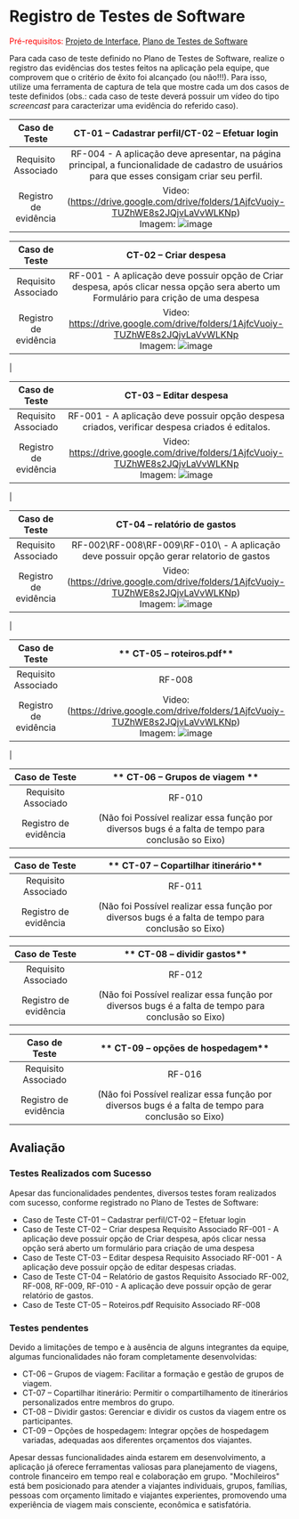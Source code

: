 # Registro de Testes de Software

<span style="color:red">Pré-requisitos: <a href="3-Projeto de Interface.md"> Projeto de Interface</a></span>, <a href="8-Plano de Testes de Software.md"> Plano de Testes de Software</a>

Para cada caso de teste definido no Plano de Testes de Software, realize o registro das evidências dos testes feitos na aplicação pela equipe, que comprovem que o critério de êxito foi alcançado (ou não!!!). Para isso, utilize uma ferramenta de captura de tela que mostre cada um dos casos de teste definidos (obs.: cada caso de teste deverá possuir um vídeo do tipo _screencast_ para caracterizar uma evidência do referido caso).

| **Caso de Teste** 	| **CT-01 – Cadastrar perfil/CT-02 – Efetuar login** 	|
|:---:	|:---:	|
|	Requisito Associado 	| RF-004 - A aplicação deve apresentar, na página principal, a funcionalidade de cadastro de usuários para que esses consigam criar seu perfil. |
|Registro de evidência | Video: (https://drive.google.com/drive/folders/1AjfcVuoiy-TUZhWE8s2JQjvLaVvWLKNp) <br/> Imagem: ![image](https://github.com/ICEI-PUC-Minas-PMV-ADS/pmv-ads-2024-1-e2-proj-int-t5-mochileiros/assets/36000474/f15c7ddb-950d-4ae9-b785-6e1c53e79146)|

| **Caso de Teste** 	| CT-02 – Criar despesa	|
|:---:	|:---:	|
|	Requisito Associado 	| RF-001 - A aplicação deve possuir opção de Criar despesa, após clicar nessa opção sera aberto um Formulário para crição de uma despesa |
|Registro de evidência | Video:  https://drive.google.com/drive/folders/1AjfcVuoiy-TUZhWE8s2JQjvLaVvWLKNp <br/> Imagem: ![image](https://github.com/ICEI-PUC-Minas-PMV-ADS/pmv-ads-2024-1-e2-proj-int-t5-mochileiros/assets/36000474/674f2921-9754-44cf-a36d-fe548cab0ed0)
 |

| **Caso de Teste** 	| CT-03 – Editar despesa	|
|:---:	|:---:	|
|	Requisito Associado 	|RF-001 - A aplicação deve possuir opção despesa criados, verificar despesa criados é editalos. |
|Registro de evidência | Video: https://drive.google.com/drive/folders/1AjfcVuoiy-TUZhWE8s2JQjvLaVvWLKNp <br/>  Imagem: ![image](https://github.com/ICEI-PUC-Minas-PMV-ADS/pmv-ads-2024-1-e2-proj-int-t5-mochileiros/assets/36000474/16557a5c-dbb3-4e19-a3cf-61cda034711f)
 |

| **Caso de Teste** 	| CT-04 – relatório de gastos	|
|:---:	|:---:	|
|	Requisito Associado 	| RF-002\RF-008\RF-009\RF-010\ - A aplicação deve possuir opção gerar relatorio de gastos |
|Registro de evidência | Video: (https://drive.google.com/drive/folders/1AjfcVuoiy-TUZhWE8s2JQjvLaVvWLKNp) <br/> Imagem: ![image](https://github.com/ICEI-PUC-Minas-PMV-ADS/pmv-ads-2024-1-e2-proj-int-t5-mochileiros/assets/36000474/47b9f873-c0f9-405e-a62b-309e7d0143ac)
|

| **Caso de Teste** 	| ** CT-05 – roteiros.pdf** 	|
|:---:	|:---:	|
|	Requisito Associado 	| RF-008 |
|Registro de evidência |Video: (https://drive.google.com/drive/folders/1AjfcVuoiy-TUZhWE8s2JQjvLaVvWLKNp) <br/>  Imagem: ![image](https://github.com/ICEI-PUC-Minas-PMV-ADS/pmv-ads-2024-1-e2-proj-int-t5-mochileiros/assets/36000474/3f134155-0585-4f19-8589-64119ad75a00)
  |

| **Caso de Teste** 	| ** CT-06 – Grupos de viagem ** 	|
|:---:	|:---:	|
|	Requisito Associado 	| RF-010 |
|Registro de evidência |  (Não foi Possível realizar essa função por diversos bugs é a falta de tempo para conclusão so Eixo)| |

| **Caso de Teste** 	| ** CT-07 – Copartilhar itinerário** 	|
|:---:	|:---:	|
|	Requisito Associado 	| RF-011|
|Registro de evidência | (Não foi Possível realizar essa função por diversos bugs é a falta de tempo para conclusão so Eixo)|

| **Caso de Teste** 	| ** CT-08 – dividir gastos** 	|
|:---:	|:---:	|
|	Requisito Associado 	| RF-012 |
|Registro de evidência | (Não foi Possível realizar essa função por diversos bugs é a falta de tempo para conclusão so Eixo)|

| **Caso de Teste** 	| ** CT-09 – opções de hospedagem** 	|
|:---:	|:---:	|
|	Requisito Associado 	| RF-016 |
|Registro de evidência | (Não foi Possível realizar essa função por diversos bugs é a falta de tempo para conclusão so Eixo)|





## Avaliação

### Testes Realizados com Sucesso
Apesar das funcionalidades pendentes, diversos testes foram realizados com sucesso, conforme registrado no Plano de Testes de Software:

- Caso de Teste	CT-01 – Cadastrar perfil/CT-02 – Efetuar login
- Caso de Teste	CT-02 – Criar despesa
Requisito Associado	RF-001 - A aplicação deve possuir opção de Criar despesa, após clicar nessa opção será aberto um formulário para criação de uma despesa
- Caso de Teste	CT-03 – Editar despesa
Requisito Associado	RF-001 - A aplicação deve possuir opção de editar despesas criadas.
- Caso de Teste	CT-04 – Relatório de gastos
Requisito Associado	RF-002, RF-008, RF-009, RF-010 - A aplicação deve possuir opção de gerar relatório de gastos.
- Caso de Teste	CT-05 – Roteiros.pdf
Requisito Associado	RF-008


### Testes pendentes

Devido a limitações de tempo e à ausência de alguns integrantes da equipe, algumas funcionalidades não foram completamente desenvolvidas:

- CT-06 – Grupos de viagem: Facilitar a formação e gestão de grupos de viagem.
- CT-07 – Copartilhar itinerário: Permitir o compartilhamento de itinerários personalizados entre membros do grupo.
- CT-08 – Dividir gastos: Gerenciar e dividir os custos da viagem entre os participantes.
- CT-09 – Opções de hospedagem: Integrar opções de hospedagem variadas, adequadas aos diferentes orçamentos dos viajantes.

Apesar dessas funcionalidades ainda estarem em desenvolvimento, a aplicação já oferece ferramentas valiosas para planejamento de viagens, controle financeiro em tempo real e colaboração em grupo. "Mochileiros" está bem posicionado para atender a viajantes individuais, grupos, famílias, pessoas com orçamento limitado e viajantes experientes, promovendo uma experiência de viagem mais consciente, econômica e satisfatória.
